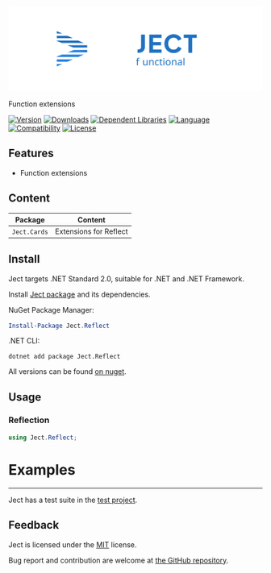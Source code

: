 ![Banner](./media/ject-banner.svg)

[//]: # (![Banner]&#40;https://raw.githubusercontent.com/sharpyr/Ject/refs/heads/master/media/ject-banner.svg&#41;)

Function extensions

[![Version](https://img.shields.io/nuget/vpre/Ject.svg)](https://www.nuget.org/packages/Ject)
[![Downloads](https://img.shields.io/nuget/dt/Ject.svg)](https://www.nuget.org/packages/Ject)
[![Dependent Libraries](https://img.shields.io/librariesio/dependents/nuget/Ject.svg?label=dependent%20libraries)](https://libraries.io/nuget/Ject)
[![Language](https://img.shields.io/badge/language-C%23-blueviolet.svg)](https://dotnet.microsoft.com/learn/csharp)
[![Compatibility](https://img.shields.io/badge/compatibility-.NET%20Standard%202.0-blue.svg)]()
[![License](https://img.shields.io/github/license/sharpyr/Ject.svg)](https://github.com/sharpyr/Ject/LICENSE)

## Features

- Function extensions

## Content

| Package      | Content                |
|--------------|------------------------|
| `Ject.Cards` | Extensions for Reflect |

## Install

Ject targets .NET Standard 2.0, suitable for .NET and .NET Framework.

Install [Ject package](https://www.nuget.org/packages/Ject) and its dependencies.

NuGet Package Manager:

```powershell
Install-Package Ject.Reflect
```

.NET CLI:

```shell
dotnet add package Ject.Reflect
```

All versions can be found [on nuget](https://www.nuget.org/packages/Ject.Reflect#versions-body-tab).

## Usage

### Reflection

```csharp
using Ject.Reflect;

```

# Examples
---------------------
Ject has a test suite in the [test project](https://github.com/sharpyr/Ject/tree/master/Ject.Test/Src).

## Feedback

Ject is licensed under the [MIT](https://github.com/sharpyr/Ject/LICENSE) license.

Bug report and contribution are welcome at [the GitHub repository](https://github.com/sharpyr/Ject).